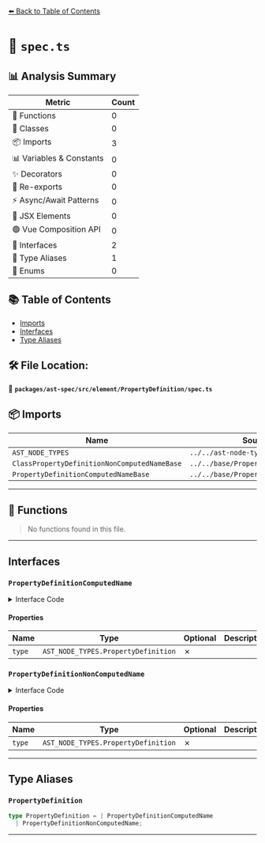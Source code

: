 [⬅️ Back to Table of Contents](../../../../../index.md)

# 📄 `spec.ts`

## 📊 Analysis Summary

| Metric | Count |
|--------|-------|
| 🔧 Functions | 0 |
| 🧱 Classes | 0 |
| 📦 Imports | 3 |
| 📊 Variables & Constants | 0 |
| ✨ Decorators | 0 |
| 🔄 Re-exports | 0 |
| ⚡ Async/Await Patterns | 0 |
| 💠 JSX Elements | 0 |
| 🟢 Vue Composition API | 0 |
| 📐 Interfaces | 2 |
| 📑 Type Aliases | 1 |
| 🎯 Enums | 0 |

## 📚 Table of Contents

- [Imports](#imports)
- [Interfaces](#interfaces)
- [Type Aliases](#type-aliases)

## 🛠️ File Location:
📂 **`packages/ast-spec/src/element/PropertyDefinition/spec.ts`**

## 📦 Imports

| Name | Source |
|------|--------|
| `AST_NODE_TYPES` | `../../ast-node-types` |
| `ClassPropertyDefinitionNonComputedNameBase` | `../../base/PropertyDefinitionBase` |
| `PropertyDefinitionComputedNameBase` | `../../base/PropertyDefinitionBase` |


---

## 🔧 Functions

> No functions found in this file.


---

## Interfaces

### `PropertyDefinitionComputedName`

<details><summary>Interface Code</summary>

```ts
export interface PropertyDefinitionComputedName
  extends PropertyDefinitionComputedNameBase {
  type: AST_NODE_TYPES.PropertyDefinition;
}
```
</details>

#### Properties

| Name | Type | Optional | Description |
|------|------|----------|-------------|
| `type` | `AST_NODE_TYPES.PropertyDefinition` | ✗ |  |

### `PropertyDefinitionNonComputedName`

<details><summary>Interface Code</summary>

```ts
export interface PropertyDefinitionNonComputedName
  extends ClassPropertyDefinitionNonComputedNameBase {
  type: AST_NODE_TYPES.PropertyDefinition;
}
```
</details>

#### Properties

| Name | Type | Optional | Description |
|------|------|----------|-------------|
| `type` | `AST_NODE_TYPES.PropertyDefinition` | ✗ |  |


---

## Type Aliases

### `PropertyDefinition`

```ts
type PropertyDefinition = | PropertyDefinitionComputedName
  | PropertyDefinitionNonComputedName;
```


---
